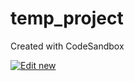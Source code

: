 # temp_project
Created with CodeSandbox

[![Edit new](https://codesandbox.io/static/img/play-codesandbox.svg)](https://codesandbox.io/s/github/scboesch/temp_project/tree/master/)
